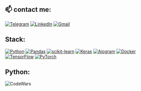 


 ## 📫 contact me:

[![Telegram](https://img.shields.io/badge/Telegram-2CA5E0?style=for-the-badge&logo=telegram&logoColor=white)](https://t.me/realmumba)
[![LinkedIn](https://img.shields.io/badge/linkedin-%230077B5.svg?style=for-the-badge&logo=linkedin&logoColor=white)](https://www.linkedin.com/in/muminsho-abdulvasiev-b698ab119//)
[![Gmail](https://img.shields.io/badge/Gmail-D14836?style=for-the-badge&logo=gmail&logoColor=white)](muminshoam@gmail.com)


## Stack:
[![Python](https://img.shields.io/badge/Python-3776AB?style=for-the-badge&logo=python&logoColor=white)](https://www.python.org)
[![Pandas](https://img.shields.io/badge/pandas-%23150458.svg?style=for-the-badge&logo=pandas&logoColor=white)](https://pandas.pydata.org)
[![scikit-learn](https://img.shields.io/badge/scikit--learn-%23F7931E.svg?style=for-the-badge&logo=scikit-learn&logoColor=white)](https://scikit-learn.org/)
[![Keras](https://img.shields.io/badge/Keras-%23D00000.svg?style=for-the-badge&logo=Keras&logoColor=white)](https://keras.io)
[![Aiogram](https://img.shields.io/badge/Aiogram-2CA5E0?style=for-the-badge&logo=telegram&logoColor=white)](https://docs.aiogram.dev/)
[![Docker](https://img.shields.io/badge/docker-%230db7ed.svg?style=for-the-badge&logo=docker&logoColor=white)](https://www.docker.com)
[![TensorFlow](https://img.shields.io/badge/TensorFlow-FF6F00?style=for-the-badge&logo=TensorFlow&logoColor=white)](https://www.tensorflow.com)
[![PyTorch](https://img.shields.io/badge/PyTorch-EE4C2C?style=for-the-badge&logo=PyTorch&logoColor=white)](https://pytorch.org)

## Python:
![CodeWars](https://www.codewars.com/users/RealMumba/badges/large)
